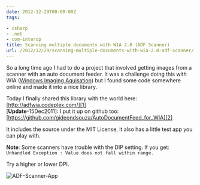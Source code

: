 ```yaml
---
date: 2012-12-29T00:00:00Z
tags:

- csharp
- .net
- com-interop
title: Scanning multiple documents with WIA 2.0 (ADF Scanner)
url: /2012/12/29/scanning-multiple-documents-with-wia-2.0-adf-scanner/
---
```


So a long time ago I had to do a project that involved getting images from a scanner with an auto document feeder. It was a challenge doing this with WIA ([Windows Imaging Aquisation](https://en.wikipedia.org/wiki/Windows_Image_Acquisition)) but I found some code somewhere online and made it into a nice library.

Today I finally shared this library with the world here: [http://adfwia.codeplex.com/][1]  
[**Update**-15Dec2011]: I put it up on github too: [https://github.com/gideondsouza/AutoDocumentFeed_for_WIA][2]


It includes the source under the MIT License, it also has a little test app you can play with.

**Note**: Some scanners have trouble with the DIP setting. If you get: `Unhandled Exception : Value does not fall within range.`

Try a higher or lower DPI.

![ADF-Scanner-App][3]


  [1]: http://adfwia.codeplex.com/
  [2]: https://github.com/gideondsouza/AutoDocumentFeed_for_WIA
  [3]: http://i.imgur.com/wHoqull.jpg
